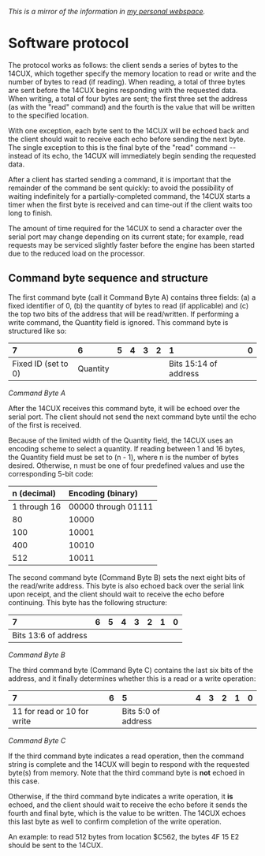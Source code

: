 _This is a mirror of the information in [my personal webspace](https://colinbourassa.github.io)._

# Software protocol #

The protocol works as follows: the client sends a series of bytes to the 14CUX, which together specify the memory location to read or write and the number of bytes to read (if reading). When reading, a total of three bytes are sent before the 14CUX begins responding with the requested data. When writing, a total of four bytes are sent; the first three set the address (as with the "read" command) and the fourth is the value that will be written to the specified location.

With one exception, each byte sent to the 14CUX will be echoed back and the client should wait to receive each echo before sending the next byte. The single exception to this is the final byte of the "read" command -- instead of its echo, the 14CUX will immediately begin sending the requested data.

After a client has started sending a command, it is important that the remainder of the command be sent quickly: to avoid the possibility of waiting indefinitely for a partially-completed command, the 14CUX starts a timer when the first byte is received and can time-out if the client waits too long to finish.

The amount of time required for the 14CUX to send a character over the serial port may change depending on its current state; for example, read requests may be serviced slightly faster before the engine has been started due to the reduced load on the processor.

## Command byte sequence and structure ##

The first command byte (call it Command Byte A) contains three fields: (a) a fixed identifier of 0, (b) the quantity of bytes to read (if applicable) and (c) the top two bits of the address that will be read/written. If performing a write command, the Quantity field is ignored. This command byte is structured like so:

| **7** | **6** | **5** | **4** | **3** | **2** | **1** | **0** |
|:------|:------|:------|:------|:------|:------|:------|:------|
|Fixed ID (set to 0)|Quantity| | | | |Bits 15:14 of address| |
_Command Byte A_

After the 14CUX receives this command byte, it will be echoed over the serial port. The client should not send the next command byte until the echo of the first is received.

Because of the limited width of the Quantity field, the 14CUX uses an encoding scheme to select a quantity. If reading between 1 and 16 bytes, the Quantity field must be set to (n - 1), where n is the number of bytes desired. Otherwise, n must be one of four predefined values and use the corresponding 5-bit code:

| **n (decimal)** | **Encoding (binary)** |
|:----------------|:----------------------|
|1 through 16|00000 through 01111|
|80|10000|
|100|10001|
|400|10010|
|512|10011|

The second command byte (Command Byte B) sets the next eight bits of the read/write address. This byte is also echoed back over the serial link upon receipt, and the client should wait to receive the echo before continuing. This byte has the following structure:

| **7** | **6** | **5** | **4** | **3** | **2** | **1** | **0** |
|:------|:------|:------|:------|:------|:------|:------|:------|
|Bits 13:6 of address| | | | | | | |
_Command Byte B_

The third command byte (Command Byte C) contains the last six bits of the address, and it finally determines whether this is a read or a write operation:

| **7** | **6** | **5** | **4** | **3** | **2** | **1** | **0** |
|:------|:------|:------|:------|:------|:------|:------|:------|
|11 for read or 10 for write| |Bits 5:0 of address| | | | | |
_Command Byte C_

If the third command byte indicates a read operation, then the command string is complete and the 14CUX will begin to respond with the requested byte(s) from memory. Note that the third command byte is **not** echoed in this case.

Otherwise, if the third command byte indicates a write operation, it **is** echoed, and the client should wait to receive the echo before it sends the fourth and final byte, which is the value to be written. The 14CUX echoes this last byte as well to confirm completion of the write operation.

An example: to read 512 bytes from location $C562, the bytes 4F 15 E2 should be sent to the 14CUX.
